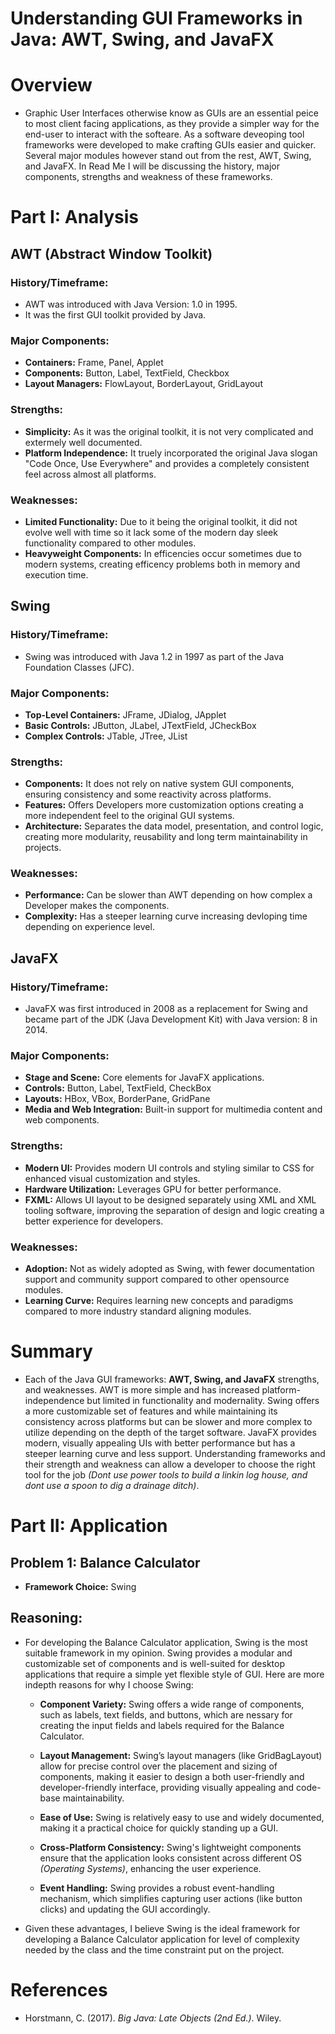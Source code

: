 # Understanding GUI Frameworks in Java: AWT, Swing, and JavaFX

# Overview

- Graphic User Interfaces otherwise know as GUIs are an essential peice to most client facing applications, as they provide a simpler way for the end-user to interact with the softeare. As a software deveoping tool frameworks were developed to make crafting GUIs easier and quicker. Several major modules however stand out from the rest, AWT, Swing, and JavaFX. In Read Me I will be discussing the history, major components, strengths and weakness of these frameworks.

# Part I: Analysis

## AWT (Abstract Window Toolkit)

### History/Timeframe:

- AWT was introduced with Java Version: 1.0 in 1995.
- It was the first GUI toolkit provided by Java.

### Major Components:

- **Containers:** Frame, Panel, Applet
- **Components:** Button, Label, TextField, Checkbox
- **Layout Managers:** FlowLayout, BorderLayout, GridLayout

### Strengths:

- **Simplicity:** As it was the original toolkit, it is not very complicated and extermely well documented.
- **Platform Independence:** It truely incorporated the original Java slogan "Code Once, Use Everywhere" and provides a completely consistent feel across almost all platforms.

### Weaknesses:

- **Limited Functionality:** Due to it being the original toolkit, it did not evolve well with time so it lack some of the modern day sleek functionality compared to other modules.
- **Heavyweight Components:** In efficencies occur sometimes due to modern systems, creating efficency problems both in memory and execution time.

## Swing

### History/Timeframe:

- Swing was introduced with Java 1.2 in 1997 as part of the Java Foundation Classes (JFC).

### Major Components:

- **Top-Level Containers:** JFrame, JDialog, JApplet
- **Basic Controls:** JButton, JLabel, JTextField, JCheckBox
- **Complex Controls:** JTable, JTree, JList

### Strengths:

- **Components:** It does not rely on native system GUI components, ensuring consistency and some reactivity across platforms.
- **Features:** Offers Developers more customization options creating a more independent feel to the original GUI systems.
- **Architecture:** Separates the data model, presentation, and control logic, creating more modularity, reusability and long term maintainability in projects.

### Weaknesses:

- **Performance:** Can be slower than AWT depending on how complex a Developer makes the components.
- **Complexity:** Has a steeper learning curve increasing devloping time depending on experience level.

## JavaFX

### History/Timeframe:

- JavaFX was first introduced in 2008 as a replacement for Swing and became part of the JDK (Java Development Kit) with Java version: 8 in 2014.

### Major Components:

- **Stage and Scene:** Core elements for JavaFX applications.
- **Controls:** Button, Label, TextField, CheckBox
- **Layouts:** HBox, VBox, BorderPane, GridPane
- **Media and Web Integration:** Built-in support for multimedia content and web components.

### Strengths:

- **Modern UI:** Provides modern UI controls and styling similar to CSS for enhanced visual customization and styles.
- **Hardware Utilization:** Leverages GPU for better performance.
- **FXML:** Allows UI layout to be designed separately using XML and XML tooling software, improving the separation of design and logic creating a better experience for developers.

### Weaknesses:

- **Adoption:** Not as widely adopted as Swing, with fewer documentation support and community support compared to other opensource modules.
- **Learning Curve:** Requires learning new concepts and paradigms compared to more industry standard aligning modules.

# Summary

- Each of the Java GUI frameworks: **AWT, Swing, and JavaFX** strengths, and weaknesses. AWT is more simple and has increased platform-independence but limited in functionality and modernality. Swing offers a more customizable set of features and while maintaining its consistency across platforms but can be slower and more complex to utilize depending on the depth of the target software. JavaFX provides modern, visually appealing UIs with better performance but has a steeper learning curve and less support. Understanding frameworks and their strength and weakness can allow a developer to choose the right tool for the job _(Dont use power tools to build a linkin log house, and dont use a spoon to dig a drainage ditch)_.

# Part II: Application

## Problem 1: Balance Calculator

- **Framework Choice:** Swing

## Reasoning:

- For developing the Balance Calculator application, Swing is the most suitable framework in my opinion. Swing provides a modular and customizable set of components and is well-suited for desktop applications that require a simple yet flexible style of GUI. Here are more indepth reasons for why I choose Swing:

  - **Component Variety:** Swing offers a wide range of components, such as labels, text fields, and buttons, which are nessary for creating the input fields and labels required for the Balance Calculator.

  - **Layout Management:** Swing’s layout managers (like GridBagLayout) allow for precise control over the placement and sizing of components, making it easier to design a both user-friendly and developer-friendly interface, providing visually appealing and code-base maintainability.

  - **Ease of Use:** Swing is relatively easy to use and widely documented, making it a practical choice for quickly standing up a GUI.

  - **Cross-Platform Consistency:** Swing's lightweight components ensure that the application looks consistent across different OS _(Operating Systems)_, enhancing the user experience.

  - **Event Handling:** Swing provides a robust event-handling mechanism, which simplifies capturing user actions (like button clicks) and updating the GUI accordingly.

- Given these advantages, I believe Swing is the ideal framework for developing a Balance Calculator application for level of complexity needed by the class and the time constraint put on the project.

# References

- Horstmann, C. (2017). _Big Java: Late Objects (2nd Ed.)_. Wiley.
